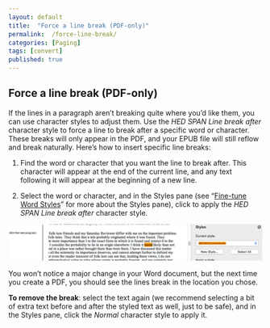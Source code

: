 ```yaml
---
layout: default
title:  "Force a line break (PDF-only)"
permalink:  /force-line-break/
categories: [Paging]
tags: [convert]
published: true
---
```


<section data-type="chapter" class="hsecchapter" data-hederis-type="hsecchapter" id="force-line-break" data-pi-attrs="id: force-line-break; data-tags: convert;" role="doc-chapter" data-tags="convert" data-author-name=" " data-book-title=" " title="Force a line break (PDF-only)"><h1 data-hederis-type="hblkchaptitle" class="hblkchaptitle" id="p4I8J0KTZ">Force a line break (PDF-only)</h1>
    <p class="hblkp" data-hederis-type="hblkp" id="pf1bZ6YbT">If the lines in a paragraph aren&#8217;t breaking quite where you&#8217;d like them, you can use character styles to adjust them. Use the <em data-hederis-type="hspanem">HED SPAN Line break after</em> character style to force a line to break after a specific word or character. These breaks will only appear in the PDF, and your EPUB file will still reflow and break naturally. Here&#8217;s how to insert specific line breaks: </p>
    <ol class="hwprnum-list" data-hederis-type="hwprnum-list" id="pogDOyPhv"><li class="hblkoli" data-hederis-type="hblkoli" id="liCb8Lep0z"><p class="hblkoli" data-hederis-type="hblkoli" id="pcHYIl9XK">Find the word or character that you want the line to break after. This character will appear at the end of the current line, and any text following it will appear at the beginning of a new line.</p></li>
    <li class="hblkoli" data-hederis-type="hblkoli" id="liS33MiddY"><p class="hblkoli" data-hederis-type="hblkoli" id="pSyWtwKAU">Select the word or character, and in the Styles pane (see &#8220;<a href="{% post_url 2019-07-09-15-Fine-tuneWordStyles %}"><span class="Hyperlink">Fine-tune Word Styles</span></a>&#8221; for more about the Styles pane), click to apply the <em data-hederis-type="hspanem">HED SPAN Line break after</em><em data-hederis-type="hspanem"> </em>character style<em data-hederis-type="hspanem">.</em></p></li>
    </ol>
    <img data-hederis-type="hblkimg" class="hblkimg" id="pkGGsg29l" src="/images/forcelinebr.png"/>
    <p class="hblkp" data-hederis-type="hblkp" id="pL7Gx4AkS">You won&#8217;t notice a major change in your Word document, but the next time you create a PDF, you should see the lines break in the location you chose.</p>
    <p class="hblkp" data-hederis-type="hblkp" id="pjoruB45T"><strong data-hederis-type="hspanstrong">To remove the break</strong>: select the text again (we recommend selecting a bit of extra text before and after the styled text as well, just to be safe), and in the Styles pane, click the <em data-hederis-type="hspanem">Normal</em> character style to apply it.</p>
    </section>
    
